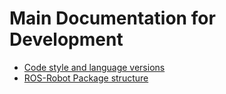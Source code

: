 # Main Documentation for Development

- [Code style and language versions](https://docs.ros.org/en/humble/The-ROS2-Project/Contributing/Code-Style-Language-Versions.html)
- [ROS-Robot Package structure](https://rtw.stoglrobotics.de/master/guidelines/robot_package_structure.html)
